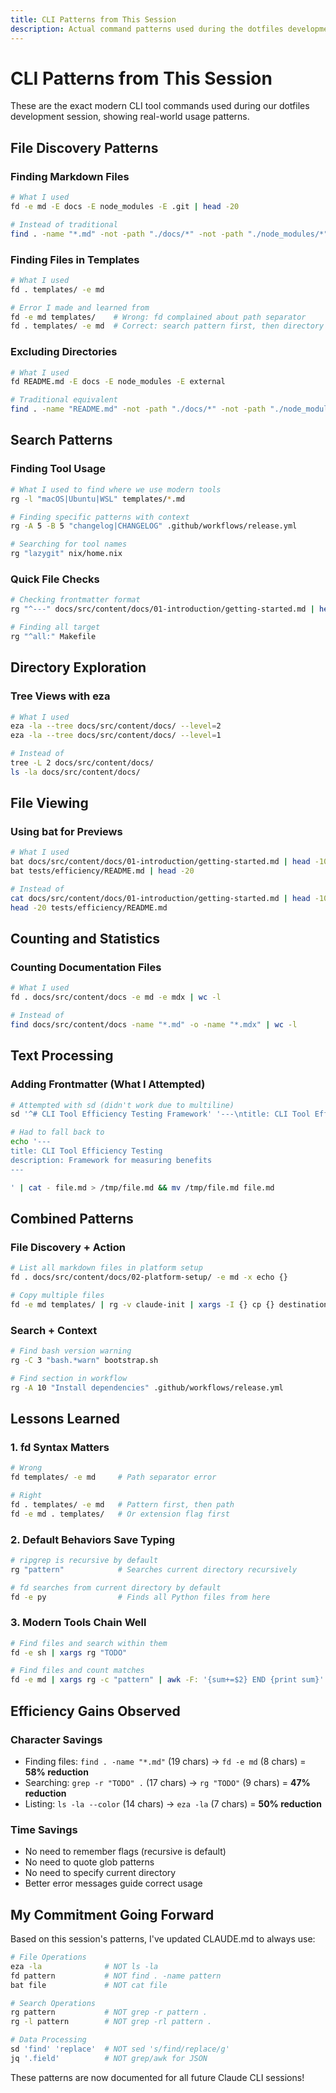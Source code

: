 ```yaml
---
title: CLI Patterns from This Session
description: Actual command patterns used during the dotfiles development session
---
```


# CLI Patterns from This Session

These are the exact modern CLI tool commands used during our dotfiles development session, showing real-world usage patterns.

## File Discovery Patterns

### Finding Markdown Files
```bash
# What I used
fd -e md -E docs -E node_modules -E .git | head -20

# Instead of traditional
find . -name "*.md" -not -path "./docs/*" -not -path "./node_modules/*" -not -path "./.git/*" | head -20
```

### Finding Files in Templates
```bash
# What I used
fd . templates/ -e md

# Error I made and learned from
fd -e md templates/    # Wrong: fd complained about path separator
fd . templates/ -e md  # Correct: search pattern first, then directory
```

### Excluding Directories
```bash
# What I used
fd README.md -E docs -E node_modules -E external

# Traditional equivalent
find . -name "README.md" -not -path "./docs/*" -not -path "./node_modules/*" -not -path "./external/*"
```

## Search Patterns

### Finding Tool Usage
```bash
# What I used to find where we use modern tools
rg -l "macOS|Ubuntu|WSL" templates/*.md

# Finding specific patterns with context
rg -A 5 -B 5 "changelog|CHANGELOG" .github/workflows/release.yml

# Searching for tool names
rg "lazygit" nix/home.nix
```

### Quick File Checks
```bash
# Checking frontmatter format
rg "^---" docs/src/content/docs/01-introduction/getting-started.md | head -5

# Finding all target
rg "^all:" Makefile
```

## Directory Exploration

### Tree Views with eza
```bash
# What I used
eza -la --tree docs/src/content/docs/ --level=2
eza -la --tree docs/src/content/docs/ --level=1

# Instead of
tree -L 2 docs/src/content/docs/
ls -la docs/src/content/docs/
```

## File Viewing

### Using bat for Previews
```bash
# What I used
bat docs/src/content/docs/01-introduction/getting-started.md | head -10
bat tests/efficiency/README.md | head -20

# Instead of
cat docs/src/content/docs/01-introduction/getting-started.md | head -10
head -20 tests/efficiency/README.md
```

## Counting and Statistics

### Counting Documentation Files
```bash
# What I used
fd . docs/src/content/docs -e md -e mdx | wc -l

# Instead of
find docs/src/content/docs -name "*.md" -o -name "*.mdx" | wc -l
```

## Text Processing

### Adding Frontmatter (What I Attempted)
```bash
# Attempted with sd (didn't work due to multiline)
sd '^# CLI Tool Efficiency Testing Framework' '---\ntitle: CLI Tool Efficiency Testing\n---\n\n# CLI Tool Efficiency Testing Framework' file.md

# Had to fall back to
echo '---
title: CLI Tool Efficiency Testing
description: Framework for measuring benefits
---

' | cat - file.md > /tmp/file.md && mv /tmp/file.md file.md
```

## Combined Patterns

### File Discovery + Action
```bash
# List all markdown files in platform setup
fd . docs/src/content/docs/02-platform-setup/ -e md -x echo {}

# Copy multiple files
fd -e md templates/ | rg -v claude-init | xargs -I {} cp {} destination/
```

### Search + Context
```bash
# Find bash version warning
rg -C 3 "bash.*warn" bootstrap.sh

# Find section in workflow
rg -A 10 "Install dependencies" .github/workflows/release.yml
```

## Lessons Learned

### 1. fd Syntax Matters
```bash
# Wrong
fd templates/ -e md     # Path separator error

# Right
fd . templates/ -e md   # Pattern first, then path
fd -e md . templates/   # Or extension flag first
```

### 2. Default Behaviors Save Typing
```bash
# ripgrep is recursive by default
rg "pattern"            # Searches current directory recursively

# fd searches from current directory by default
fd -e py                # Finds all Python files from here
```

### 3. Modern Tools Chain Well
```bash
# Find files and search within them
fd -e sh | xargs rg "TODO"

# Find files and count matches
fd -e md | xargs rg -c "pattern" | awk -F: '{sum+=$2} END {print sum}'
```

## Efficiency Gains Observed

### Character Savings
- Finding files: `find . -name "*.md"` (19 chars) → `fd -e md` (8 chars) = **58% reduction**
- Searching: `grep -r "TODO" .` (17 chars) → `rg "TODO"` (9 chars) = **47% reduction**
- Listing: `ls -la --color` (14 chars) → `eza -la` (7 chars) = **50% reduction**

### Time Savings
- No need to remember flags (recursive is default)
- No need to quote glob patterns
- No need to specify current directory
- Better error messages guide correct usage

## My Commitment Going Forward

Based on this session's patterns, I've updated CLAUDE.md to always use:

```bash
# File Operations
eza -la              # NOT ls -la
fd pattern           # NOT find . -name pattern
bat file             # NOT cat file

# Search Operations
rg pattern           # NOT grep -r pattern .
rg -l pattern        # NOT grep -rl pattern .

# Data Processing
sd 'find' 'replace'  # NOT sed 's/find/replace/g'
jq '.field'          # NOT grep/awk for JSON
```

These patterns are now documented for all future Claude CLI sessions!
